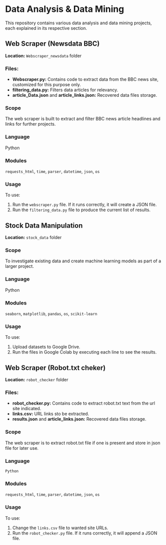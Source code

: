 # Data Analysis & Data Mining

This repository contains various data analysis and data mining projects, each explained in its respective section.

## Web Scraper (Newsdata BBC)
**Location:** `Webscraper_newsdata` folder

### Files:
- **Webscraper.py:** Contains code to extract data from the BBC news site, customized for this purpose only.
- **filtering_data.py:** Filters data articles for relevancy.
- **article_Data.json** and **article_links.json:** Recovered data files storage.

### Scope
The web scraper is built to extract and filter BBC news article headlines and links for further projects.

### Language 
Python

### Modules
`requests_html`, `time`, `parser`, `datetime`, `json`, `os`

### Usage
To use:
1. Run the `webscraper.py` file. If it runs correctly, it will create a JSON file.
2. Run the `filtering_data.py` file to produce the current list of results.

## Stock Data Manipulation
**Location:** `stock_data` folder

### Scope
To investigate existing data and create machine learning models as part of a larger project.

### Language 
Python

### Modules
`seaborn`, `matplotlib`, `pandas`, `os`, `scikit-learn`

### Usage
To use:
1. Upload datasets to Google Drive.
2. Run the files in Google Colab by executing each line to see the results.


## Web Scraper (Robot.txt cheker)
**Location:** `robot_checker` folder

### Files:
- **robot_checker.py:** Contains code to extract robot.txt text from the url site indicated.
- **links.csv:** URL links sto be extracted.
- **results.json** and **article_links.json:** Recovered data files storage.

### Scope
The web scraper is to extract robot.txt file if one is present and store in json file for later use.

### Language 
`Python`

### Modules
`requests_html`, `time`, `parser`, `datetime`, `json`, `os`

### Usage
To use:

1. Change the `links.csv` file to wanted site URLs.
2. Run the `robot_checker.py` file. If it runs correctly, it will append a JSON file.

